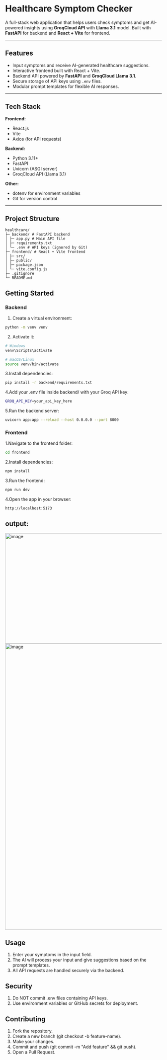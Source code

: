# Healthcare Symptom Checker

A full-stack web application that helps users check symptoms and get AI-powered insights using **GroqCloud API** with **Llama 3.1** model. Built with **FastAPI** for backend and **React + Vite** for frontend.  

---

## Features

- Input symptoms and receive AI-generated healthcare suggestions.
- Interactive frontend built with React + Vite.
- Backend API powered by **FastAPI** and **GroqCloud Llama 3.1**.
- Secure storage of API keys using `.env` files.
- Modular prompt templates for flexible AI responses.

---

## Tech Stack

**Frontend:**  
- React.js  
- Vite  
- Axios (for API requests)  

**Backend:**  
- Python 3.11+  
- FastAPI  
- Uvicorn (ASGI server)  
- GroqCloud API (Llama 3.1)  

**Other:**  
- dotenv for environment variables  
- Git for version control  

---

## Project Structure

```
healthcare/
├─ backend/ # FastAPI backend
│ ├─ app.py # Main API file
│ ├─ requirements.txt
│ └─ .env # API keys (ignored by Git)
├─ frontend/ # React + Vite frontend
│ ├─ src/
│ ├─ public/
│ ├─ package.json
│ └─ vite.config.js
├─ .gitignore
└─ README.md
```
## Getting Started

### **Backend**

1. Create a virtual environment:
  ``` bash
python -m venv venv
```
2. Activate it:
``` bash
# Windows
venv\Scripts\activate

# macOS/Linux
source venv/bin/activate
```
3.Install dependencies:
``` bash
pip install -r backend/requirements.txt
```
4.Add your .env file inside backend/ with your Groq API key:
``` bash
GROQ_API_KEY=your_api_key_here
```
5.Run the backend server:
``` bash
uvicorn app:app --reload --host 0.0.0.0 --port 8000
```
### **Frontend**
1.Navigate to the frontend folder:
``` bash
cd frontend
```
2.Install dependencies:
``` bash
npm install
```
3.Run the frontend:
``` bash
npm run dev
```
4.Open the app in your browser:
``` bash
http://localhost:5173
```
## output:

<img width="992" height="355" alt="image" src="https://github.com/user-attachments/assets/df4edf39-42b7-44e4-9754-88ffe86e086b" />
<img width="994" height="922" alt="image" src="https://github.com/user-attachments/assets/0707b583-79a5-48e0-ad3e-c3bf42da2b55" />


## Usage
1) Enter your symptoms in the input field.
2) The AI will process your input and give suggestions based on the prompt templates.
3) All API requests are handled securely via the backend.

## Security
1) Do NOT commit .env files containing API keys.
2) Use environment variables or GitHub secrets for deployment.

## Contributing
1) Fork the repository.
2) Create a new branch (git checkout -b feature-name).
3) Make your changes.
4) Commit and push (git commit -m "Add feature" && git push).
5) Open a Pull Request.
